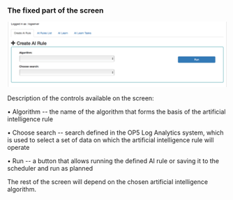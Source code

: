 ### The fixed part of the screen

![](./media/media/image65.png)

Description of the controls available on the screen:

• Algorithm -- the name of the algorithm that forms the basis of the
artificial intelligence rule

• Choose search -- search defined in the OP5 Log Analytics system,
which is used to select a set of data on which the artificial
intelligence rule will operate

• Run -- a button that allows running the defined AI rule or saving it
to the scheduler and run as planned

The rest of the screen will depend on the chosen artificial
intelligence algorithm.
